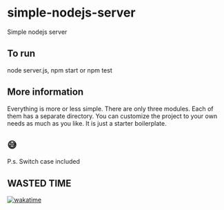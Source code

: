 # simple-nodejs-server

Simple nodejs server

## To run

node server.js, npm start or npm test

## More information

Everything is more or less simple. There are only three modules. Each of them has a separate directory. You can customize the project to your own needs as much as you like. It is just a starter boilerplate.

## 😅

P.s. Switch case included

## WASTED TIME

[![wakatime](https://wakatime.com/badge/user/1fbc8005-b2d0-4f4f-93e8-f12d7d25d676/project/4eab7309-a022-413d-816a-fff61d811621.svg)](https://wakatime.com/badge/user/1fbc8005-b2d0-4f4f-93e8-f12d7d25d676/project/4eab7309-a022-413d-816a-fff61d811621)
